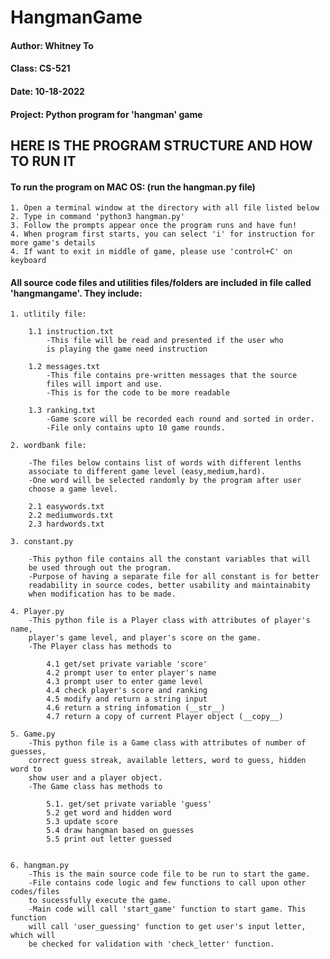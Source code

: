 # HangmanGame

#### Author: Whitney To
#### Class: CS-521
#### Date: 10-18-2022
#### Project: Python program for 'hangman' game

## HERE IS THE PROGRAM STRUCTURE AND HOW TO RUN IT

#### To run the program on MAC OS: (run the hangman.py file)

    1. Open a terminal window at the directory with all file listed below
    2. Type in command 'python3 hangman.py'
    3. Follow the prompts appear once the program runs and have fun!
    4. When program first starts, you can select 'i' for instruction for more game's details
    4. If want to exit in middle of game, please use 'control+C' on keyboard

#### All source code files and utilities files/folders are included in file called 'hangmangame'. They include:
    
    1. utlitily file:

        1.1 instruction.txt
            -This file will be read and presented if the user who
            is playing the game need instruction

        1.2 messages.txt
            -This file contains pre-written messages that the source
            files will import and use. 
            -This is for the code to be more readable

        1.3 ranking.txt
            -Game score will be recorded each round and sorted in order. 
            -File only contains upto 10 game rounds.
    
    2. wordbank file:

        -The files below contains list of words with different lenths
        associate to different game level (easy,medium,hard). 
        -One word will be selected randomly by the program after user 
        choose a game level.
        
        2.1 easywords.txt
        2.2 mediumwords.txt
        2.3 hardwords.txt
    
    3. constant.py
        
        -This python file contains all the constant variables that will 
        be used through out the program. 
        -Purpose of having a separate file for all constant is for better 
        readability in source codes, better usability and maintainabity 
        when modification has to be made.

    4. Player.py
        -This python file is a Player class with attributes of player's name, 
        player's game level, and player's score on the game. 
        -The Player class has methods to
            
            4.1 get/set private variable 'score'
            4.2 prompt user to enter player's name
            4.3 prompt user to enter game level 
            4.4 check player's score and ranking 
            4.5 modify and return a string input
            4.6 return a string infomation (__str__)
            4.7 return a copy of current Player object (__copy__)

    5. Game.py
        -This python file is a Game class with attributes of number of guesses,
        correct guess streak, available letters, word to guess, hidden word to 
        show user and a player object. 
        -The Game class has methods to
            
            5.1. get/set private variable 'guess'
            5.2 get word and hidden word
            5.3 update score
            5.4 draw hangman based on guesses
            5.5 print out letter guessed


    6. hangman.py
        -This is the main source code file to be run to start the game.
        -File contains code logic and few functions to call upon other codes/files 
        to sucessfully execute the game.
        -Main code will call 'start_game' function to start game. This function 
        will call 'user_guessing' function to get user's input letter, which will 
        be checked for validation with 'check_letter' function.